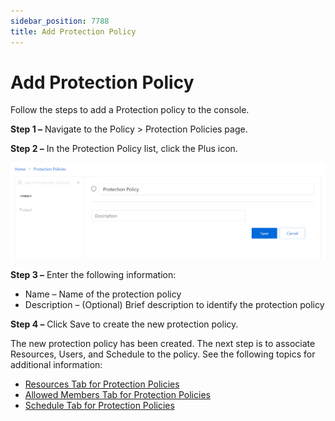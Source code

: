 ```yaml
---
sidebar_position: 7788
title: Add Protection Policy
---
```


# Add Protection Policy

Follow the steps to add a Protection policy to the console.

**Step 1 –** Navigate to the Policy > Protection Policies page.

**Step 2 –** In the Protection Policy list, click the Plus icon.

![Add Protection Policy](../../../../../../../../static/images/PrivilegeSecure_4.2/Content/Resources/Images/PrivilegeSecure/AccessManagement/Admin/Policy/ProtectionPolicies/AddProtectionPolicy.png "Add Protection Policy")

**Step 3 –** Enter the following information:

* Name – Name of the protection policy
* Description – (Optional) Brief description to identify the protection policy

**Step 4 –** Click Save to create the new protection policy.

The new protection policy has been created. The next step is to associate Resources, Users, and Schedule to the policy. See the following topics for additional information:

* [Resources Tab for Protection Policies](../Tab/PolicyProtection/Resources#Resource "Jump to the Resources Tab section")
* [Allowed Members Tab for Protection Policies](../Tab/PolicyProtection/AllowedMembers#Allowed "Jump to the Allowed Members Tab section")
* [Schedule Tab for Protection Policies](../Tab/PolicyProtection/Schedule#Schedule "Jump to the Schedule Tab section")